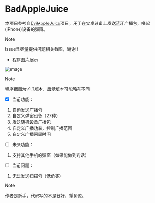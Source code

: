 # BadAppleJuice
本项目参考自[EvilAppleJuice](https://github.com/ckcr4lyf/EvilAppleJuice-ESP32)项目，用于在安卓设备上发送蓝牙广播包，唤起(iPhone)设备的弹窗。

> [!NOTE]
> Issue里尽量提供问题相关截图，谢谢！

* 程序图片展示

![image](https://github.com/Sab1e-GitHub/BadAppleJuice/assets/72060564/06873ca7-8437-43f7-a452-09e50a94287c)

> [!NOTE]
> 程序截图为v1.3版本，后续版本可能略有不同

- [x] 当前功能：
1. 自动发送广播包
1. 自定义弹窗设备（27种）
1. 发送随机设备广播包
1. 自定义广播功率，控制广播范围
1. 自定义广播间隔时间

- [ ] 未来功能：
1. 支持其他手机的弹窗（如果能做到的话）


- [ ] 当前问题：
1. 无法发送扫描包（低危害）

> [!NOTE]
> 作者是新手，代码写的不是很好，望见谅。
